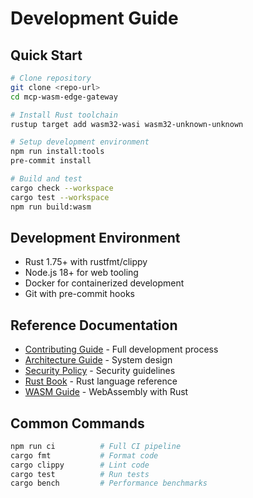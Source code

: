 # Development Guide

## Quick Start

```bash
# Clone repository
git clone <repo-url>
cd mcp-wasm-edge-gateway

# Install Rust toolchain
rustup target add wasm32-wasi wasm32-unknown-unknown

# Setup development environment
npm run install:tools
pre-commit install

# Build and test
cargo check --workspace
cargo test --workspace
npm run build:wasm
```

## Development Environment

- Rust 1.75+ with rustfmt/clippy
- Node.js 18+ for web tooling
- Docker for containerized development
- Git with pre-commit hooks

## Reference Documentation

- [Contributing Guide](../CONTRIBUTING.md) - Full development process
- [Architecture Guide](../ARCHITECTURE.md) - System design
- [Security Policy](../SECURITY.md) - Security guidelines
- [Rust Book](https://doc.rust-lang.org/book/) - Rust language reference
- [WASM Guide](https://rustwasm.github.io/book/) - WebAssembly with Rust

## Common Commands

```bash
npm run ci          # Full CI pipeline
cargo fmt           # Format code
cargo clippy        # Lint code  
cargo test          # Run tests
cargo bench         # Performance benchmarks
```